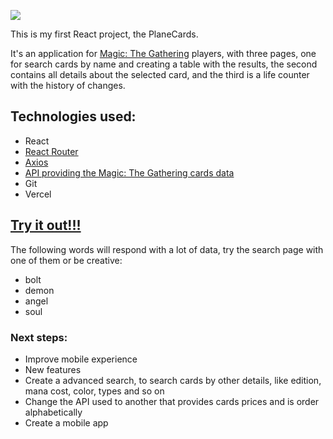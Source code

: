 <a href='https://planecards.vercel.app/'><img src='https://github.com/FelipeDH9/planecards/blob/main/public/PlaneCardsLogo.png'></a>

This is my first React project, the PlaneCards.

It's an application for <a href="https://magic.wizards.com/pt-BR">Magic: The Gathering</a> players, with three pages, one for search cards by name and creating a table with the results, the second contains all details about the selected card, and the third is a life counter with the history of changes.

## Technologies used:

<ul> 
  <li>React</li>
  <li><a href="https://reactrouter.com/docs/en/v6/getting-started/overview" target="_blank">React Router</a></li>
  <li><a href="https://axios-http.com/ptbr/docs/intro" target="_blank">Axios</a></li>
  <li><a href="https://docs.magicthegathering.io/" target="_blank">API providing the Magic: The Gathering cards data</a></li>
  <li>Git</li>
  <li>Vercel</li>
</ul>
<h2><a href="https://planecards.vercel.app/">Try it out!!!</a></h2>
The following words will respond with a lot of data, try the search page with one of them or be creative:

<ul>
  <li>bolt</li>
  <li>demon</li>
  <li>angel</li>
  <li>soul</li>
</ul>

### Next steps:

<ul>
  <li>Improve mobile experience</li>
  <li>New features</li>
  <li>Create a advanced search, to search cards by other details, like edition, mana cost, color, types and so on</li>
  <li>Change the API used to another that provides cards prices and is order alphabetically </li>
  <li>Create a mobile app</li>
</ul>
